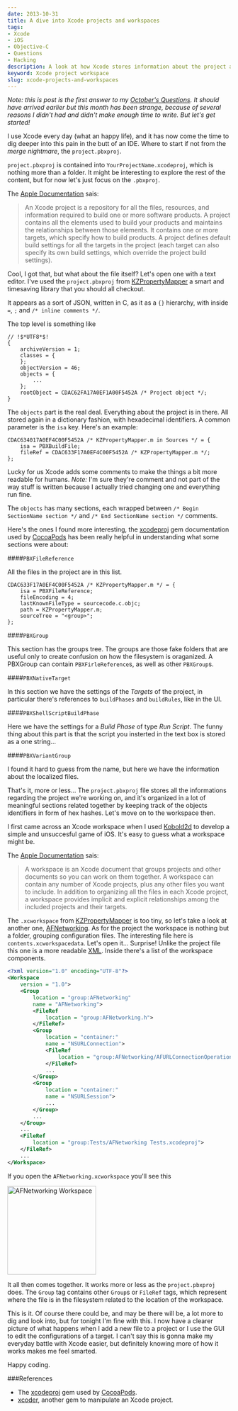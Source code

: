 ```yaml
---
date: 2013-10-31
title: A dive into Xcode projects and workspaces
tags:
- Xcode
- iOS
- Objective-C
- Questions
- Hacking
description: A look at how Xcode stores information about the project and the workspace
keyword: Xcode project workspace
slug: xcode-projects-and-workspaces
---
```


_Note: this is post is the first answer to my [October's Questions](http://www.mokacoding.com/blog/october-questions). It should have arrived earlier but this month has been strange, because of several reasons I didn't had and didn't make enough time to write. But let's get started!_

I use Xcode every day (what an happy life), and it has now come the time to dig deeper into this pain in the butt of an IDE. Where to start if not from the _merge nightmare_, the `project.pbxproj`.

`project.pbxproj` is contained into `YourProjectName.xcodeproj`, which is nothing more than a folder. It might be interesting to explore the rest of the content, but for now let's just focus on the `.pbxproj`.

The [Apple Documentation](https://developer.apple.com/library/ios/featuredarticles/XcodeConcepts/Concept-Projects.html#//apple_ref/doc/uid/TP40009328-CH5-SW1) sais:

> An Xcode project is a repository for all the files, resources, and information required to build one or more software products. A project contains all the elements used to build your products and maintains the relationships between those elements. It contains one or more targets, which specify how to build products. A project defines default build settings for all the targets in the project (each target can also specify its own build settings, which override the project build settings).
 
Cool, I got that, but what about the file itself? Let's open one with a text editor. I've used the `project.pbxproj` from [KZPropertyMapper](https://github.com/krzysztofzablocki/KZPropertyMapper/blob/master/Example/Example.xcodeproj/project.pbxproj) a smart and timesaving library that you should all checkout.

It appears as a sort of JSON, written in C, as it as a `{}` hierarchy, with inside `=`, `;` and `/* inline comments */`.

The top level is something like

```
// !$*UTF8*$!
{
	archiveVersion = 1;
	classes = {
	};
	objectVersion = 46;
	objects = {
		...
	};
	rootObject = CDAC62FA17A0EF1A00F5452A /* Project object */;
}
```

The `objects` part is the real deal. Everything about the project is in there. All stored again in a dictionary fashion, with hexadecimal identifiers. A common parameter is the `isa` key. Here's an example:

```
CDAC634017A0EF4C00F5452A /* KZPropertyMapper.m in Sources */ = {
	isa = PBXBuildFile; 
	fileRef = CDAC633F17A0EF4C00F5452A /* KZPropertyMapper.m */;
};
```

Lucky for us Xcode adds some comments to make the things a bit more readable for humans. _Note:_ I'm sure they're comment and not part of the way stuff is written because I actually tried changing one and everything run fine.

The `objects` has many sections, each wrapped between `/* Begin SectionName section */` and `/* End SectionName section */` comments. 

Here's the ones I found more interesting, the [xcodeproj](http://docs.cocoapods.org/xcodeproj/index.html) gem documentation used by [CocoaPods](http://cocoapods.org/) has been really helpful in understanding what some sections were about:

####`PBXFileReference`

All the files in the project are in this list.

```
CDAC633F17A0EF4C00F5452A /* KZPropertyMapper.m */ = {
	isa = PBXFileReference;
	fileEncoding = 4; 
	lastKnownFileType = sourcecode.c.objc; 
	path = KZPropertyMapper.m; 
	sourceTree = "<group>"; 
};
```

####`PBXGroup`

This section has the groups tree. The groups are those fake folders that are useful only to create confusion on how the filesystem is oraganized. A PBXGroup can contain `PBXFirleReference`s, as well as other `PBXGroup`s. 

####`PBXNativeTarget`

In this section we have the settings of the _Targets_ of the project, in particular there's references to `buildPhases` and `buildRules`, like in the UI.

####`PBXShellScriptBuildPhase`

Here we have the settings for a _Build Phase_ of type _Run Script_. The funny thing about this part is that the script you insterted in the text box is stored as a one string…

####`PBXVariantGroup`

I found it hard to guess from the name, but here we have the information about the localized files.

That's it, more or less… The `project.pbxproj` file stores all the informations regarding the project we're working on, and it's organized in a lot of meaningful sections related together by keeping track of the objects identifiers in form of hex hashes. Let's move on to the workspace then.

I first came across an Xcode workspace when I used [Kobold2d](http://www.kobold2d.com/display/KKSITE/Home) to develop a simple and unsuccesful game of iOS. It's easy to guess what a workspace might be. 

The [Apple Documentation](https://developer.apple.com/library/ios/featuredarticles/XcodeConcepts/Concept-Workspace.html) sais:

> A workspace is an Xcode document that groups projects and other documents so you can work on them together. A workspace can contain any number of Xcode projects, plus any other files you want to include. In addition to organizing all the files in each Xcode project, a workspace provides implicit and explicit relationships among the included projects and their targets.

The `.xcworkspace` from [KZPropertyMapper](https://github.com/krzysztofzablocki/KZPropertyMapper/tree/master/Example/Example.xcworkspace) is too tiny, so let's  take a look at another one, [AFNetworking](https://github.com/AFNetworking/AFNetworking/blob/master/AFNetworking.xcworkspace/contents.xcworkspacedata). As for the project the workspace is nothing but a folder, grouping configuration files. The interesting file here is `contents.xcworkspacedata`. Let's open it… Surprise! Unlike the project file this one is a more readable [XML](http://en.wikipedia.org/wiki/XML). Inside there's a list of the workspace components. 

```xml
<?xml version="1.0" encoding="UTF-8"?>
<Workspace
	version = "1.0">
	<Group
		location = "group:AFNetworking"
		name = "AFNetworking">
		<FileRef
			location = "group:AFNetworking.h">
		</FileRef>
		<Group
			location = "container:"
			name = "NSURLConnection">
			<FileRef
				location = "group:AFNetworking/AFURLConnectionOperation.h">
			</FileRef>
			...
		</Group>
		<Group
			location = "container:"
			name = "NSURLSession">
			...
		</Group>
		...
	</Group>
	...
	<FileRef
		location = "group:Tests/AFNetworking Tests.xcodeproj">
	</FileRef>	
	...
</Workspace>
```

If you open the `AFNetworking.xcworkspace` you'll see this

<!-- I know, I know... inline style is shit :(-->
<img src="http://mokacoding.s3.amazonaws.com/2013-10-31-afnetworking_fs.png" style="width: 200px" alt="AFNetworking Workspace"/>

It all then comes together. It works more or less as the `project.pbxproj` does. The `Group` tag contains other `Group`s or `FileRef` tags, which represent where the file is in the filesystem related to the location of the workspace.

This is it. Of course there could be, and may be there will be, a lot more to dig and look into, but for tonight I'm fine with this. I now have a clearer picture of what happens when I add a new file to a project or I use the GUI to edit the configurations of a target. I can't say this is gonna make my everyday battle with Xcode easier, but definitely knowing more of how it works makes me feel smarted.

Happy coding.

###References

* The [xcodeproj](http://docs.cocoapods.org/xcodeproj/index.html) gem used by [CocoaPods]().
* [xcoder](https://github.com/rayh/xcoder), another gem to manipulate an Xcode project. 